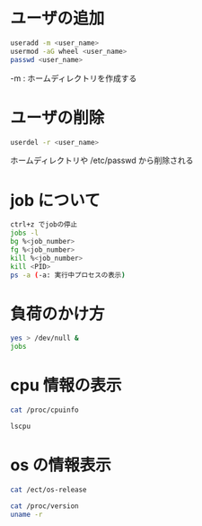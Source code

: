 # ユーザの追加
``` bash
useradd -m <user_name>  
usermod -aG wheel <user_name>
passwd <user_name>
```
-m : ホームディレクトリを作成する

# ユーザの削除
``` bash
userdel -r <user_name>  
```
ホームディレクトリや /etc/passwd から削除される

# job について
```bash
ctrl+z でjobの停止
jobs -l
bg %<job_number>
fg %<job_number>
kill %<job_number>
kill <PID>
ps -a (-a: 実行中プロセスの表示)
```

# 負荷のかけ方
```bash
yes > /dev/null &
jobs
```

# cpu 情報の表示
```bash
cat /proc/cpuinfo
```
```bash
lscpu
```

# os の情報表示
```bash
cat /ect/os-release
```
```bash
cat /proc/version
uname -r
```
